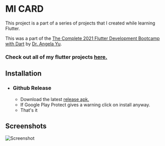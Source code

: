 # MI CARD

This project is a part of a series of projects that I created while learning Flutter.

This was a part of the [The Complete 2021 Flutter Development Bootcamp with Dart](https://www.udemy.com/course/flutter-bootcamp-with-dart/) by [Dr. Angela Yu](https://www.udemy.com/user/4b4368a3-b5c8-4529-aa65-2056ec31f37e/).

### Check out all of my flutter projects [here.](https://github.com/MrAlpha786/flutter_projects)

## Installation
* ### Github Release
  * Download the latest [release apk.](https://github.com/MrAlpha786/IAmRich/releases/latest)
  * If Google Play Protect gives a warning click on install anyway.
  * That's it

## Screenshots

![Screenshot](/../images/s01.png?raw=true "Screenshot")
